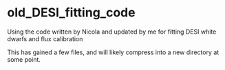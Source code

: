 # old_DESI_fitting_code
Using the code written by Nicola and updated by me for fitting DESI white dwarfs and flux calibration

This has gained a few files, and will likely compress into a new directory at some point.
